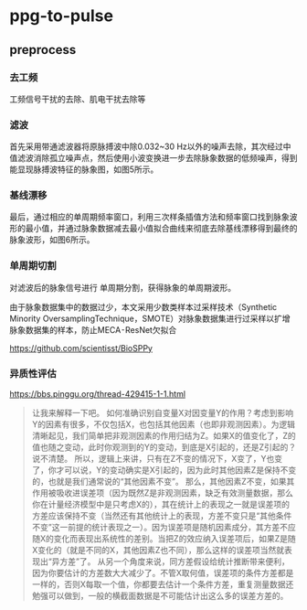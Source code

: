 # ppg-to-pulse


## preprocess

### 去工频

工频信号干扰的去除、肌电干扰去除等



### 滤波

首先采用带通滤波器将原脉搏波中除0.032~30 Hz以外的噪声去除，其次经过中值滤波消除孤立噪声点，然后使用小波变换进一步去除脉象数据的低频噪声，得到能显现脉搏波特征的脉象图，如图5所示。

### 基线漂移 

最后，通过相应的单周期频率窗口，利用三次样条插值方法和频率窗口找到脉象波形的最小值，并通过脉象数据减去最小值拟合曲线来彻底去除基线漂移得到最终的脉象波形，如图6所示。

### 单周期切割


对滤波后的脉象信号进行 单周期分割，获得脉象的单周期波形。

由于脉象数据集中的数据过少，本文采用少数类样本过采样技术（Synthetic Minority OversamplingTechnique，SMOTE）对脉象数据集进行过采样以扩增脉象数据集的样本，防止MECA⁃ResNet欠拟合


https://github.com/scientisst/BioSPPy


### 异质性评估

https://bbs.pinggu.org/thread-429415-1-1.html

>让我来解释一下吧。
如何准确识别自变量X对因变量Y的作用？考虑到影响Y的因素有很多，不仅包括X，也包括其他因素（也即非观测因素）。为逻辑清晰起见，我们简单把非观测因素的作用归结为Z。如果X的值变化了，Z的值也随之变动，此时你观测到的Y的变动，到底是X引起的，还是Z引起的？说不清楚。
所以，逻辑上来讲，只有在Z不变的情况下，X变了，Y也变了，你才可以说，Y的变动确实是X引起的，因为此时其他因素Z是保持不变的，也就是我们通常说的“其他因素不变”。
那么，其他因素Z不变，如果其作用被吸收进误差项（因为既然Z是非观测因素，缺乏有效测量数据，那么你在计量经济模型中是只考虑X的），其在统计上的表现之一就是误差项的方差应该保持不变（当然还有其他统计上的表现，方差不变只是“其他条件不变”这一前提的统计表现之一）。因为误差项是随机因素成分，其方差不应随X的变化而表现出系统性的差别。当把Z的效应纳入误差项后，如果Z是随X变化的（就是不同的X，其他因素Z也不同），那么这样的误差项当然就表现出“异方差”了。
从另一个角度来说，同方差假设给统计推断带来便利，因为你要估计的方差数大大减少了。不管X取何值，误差项的条件方差都是一样的，否则X每取一个值，你都要去估计一个条件方差，重复测量数据还勉强可以做到，一般的横截面数据是不可能估计出这么多的误差方差的。

